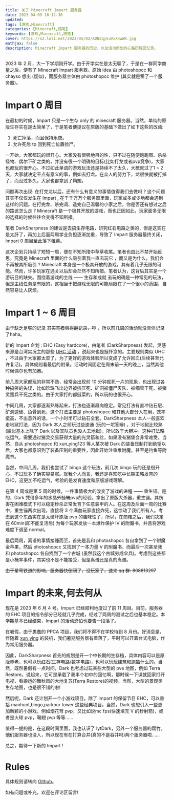 ```yaml
---
title: 关于 Minecraft Impart 服务器
date: 2023-04-09 16:12:36
updated:
tags: [游戏,Minecraft]
categories: [Minecraft,随笔]
keywords: [游戏,Minecraft,随笔]
cover: https://s2.loli.net/2023/05/02/ADN2qy5uVxX4wWK.jpg
mathjax: false
description: Minecraft Impart 服务器的历史，以及活动策划的心路历程回忆录。
---
```

2023 年 2 月，大一下学期刚开学。由于开学实在是太无聊了，于是在一群同学商量之后，便有了 Minecraft Impart 服务器。原始 idea 由 photoshopcc 和 chayso 想出 (疑似)，而服务器主体由 photoshopcc 维护 (其实就是租了一个服务器)。

# Impart 0 周目

在最初的时候，Impart 只是一个生存 only 的 minecraft 服务器。当然，单纯的原版生存实在是太简单了，于是笔者便提议在原版的基础下做出了如下这些的改动:

1. 死亡掉落，而且保持永夜。
2. 允许死后 tp 回到死亡位置捡尸。

一开始，大家都玩的很开心。大家没有很强地目的性，只不过在随便跑跑图、杀杀怪物、偶尔下矿之类的，并没有很一个明确的目标(比如打龙或者pvp竞争)，大家也都玩的很开心。不过如此单调的游戏玩法还是持续不了太久，大概就过了1 ~ 2 天，大家就决定干点有意义的事，例如去打龙。在众人的努力下，龙很快就被打掉了，而没过多久，大家也都拿到了鞘翅。

问题再次出现: 在打完龙以后，还有什么有意义的事情值得我们去做吗 ? 这个问题其实不仅仅发生在 Impart , 在千千万万个服务器里面，玩家或多或少地都会遇到这样的问题。在打完龙、杀完凋、造完自己温馨的小家之后，你是否还有想过之后的路该怎么走 ? Minecraft 是一个极其开放的游戏，而也正因如此，玩家面多无限的选择的时候往往会变得不知所措。

笔者 DarkSharpness 的建议是去搞生存电路，研究红石电路之类的，但是这实在是太肝了，再加上后面两周学业负担逐渐加重，导致了 Impart 服务器最终关闭，Impart 0 周目至此落下帷幕。

这次企划只持续了短短一周，便在不知所措中草草收尾。笔者也由此不禁开始反思，究竟是 Minecraft 里面的什么吸引着我一直去玩它 ，而又是为什么，我们会不再被其所吸引 ? Minecraft 本身是一个极其开放的游戏，其有着几乎无限的可能。然而，许多玩家在通关以后却会茫然不知所措。笔者认为，这背后其实是一个游玩目的缺失。围绕着游戏的主线 —— 生存和成就 去玩的确是一种常见的玩法，但是主线任务是有限的，这相当于把游戏无限的可能局限在了一个很小的范围，自然容易让人厌烦。

# Impart 1 ~ 6 周目

由于缺乏足够的记录 ~~其实笔者懒得翻记录，哼~~ ，所以前几周的活动就没具体记录了haha。

新的 Impart 企划 : EHC (Easy hardcore)，由笔者 (DarkSharpness) 发起，灵感来源是台湾实况主的那些 [UHC 活动](https://www.bilibili.com/video/BV1JW41137Jn/) ，说起来也是挺怀念的。主要规则类似 UHC ，不过由于大家都太菜了，为了更好的游戏体验所以变成了允许回血(后续甚至允许复活)。具体规则看最后的附录。活动时间固定在周末前一天的晚上，当然其他时候偶尔也有加赛。

前几周大家都玩的非常不熟，经常会出现前 10 分钟就死一片的现象，也出现过各种搞笑的失误，比如珍珠飞出边界被挤压死、矿洞被僵尸灭队、被细雪干死、被猪灵蛮兵干死之类的。由于大家打的都挺菜的，所以玩的也很开心。

中间几周，大家都逐渐熟练起来，打法也逐渐趋向稳定。常见打法有直冲钻石层、矿洞速破、鱼骨到死，这个打法主要是 photoshopcc 和其他大部分人在用，效率挺高，不出意外的话，一个小时半可以钻石全套。DarkSharpness 本人一般喜欢走地狱打法，因为 Dark 本人之前玩过些速通 (玩的一坨答辩) ，对于地狱比较熟 (貌似基本上除了 Dark 以及其队员也没人去地狱)，所以敢于大胆冲。这种打法略吃运气，需要通过猪灵交易获得大量的光灵箭和丝，如果没有猪堡会非常难受。当然，自从 photoshopcc 和 xun_ying123 等人某次被 Dark 的装备压制打到绝望以后，大家也都意识到了装备压制的重要性，因此开始注重堆附魔，甚至是钓鱼等附魔书。

当然，中间几周，我们也尝试了 bingo 这个玩法，前几次 bingo 玩的还是很开心，不过玩多了确实容易腻。就我个人而言，我还是喜欢吃中长期策略发育的 EHC，这更加不吃运气，考验的是发育速度和原版游戏理解。

在第 4 周或是第 5 周的时候，一件事情极大的改变了游戏的进程 —— 重生锚。是的，Dark 凭借多年的水晶~~外挂端~~pvp的经验，拿出了原版大杀器，重生锚。其伤害在困难模式下可以稳定秒杀正常发育下任意装甲的人。在这周及后面一周的比赛中，重生锚两次出现，直接将 3 个满血玩家直接炸死，这惊动了我们所有人。考虑到这个东西实在是太破坏原版 pvp 的趣味性了，所以，在商榷之后，我们决定在 60min(即不能复活后) 为每个玩家发放一本爆炸保护 IV 的附魔书，并且将游戏难度下调至 normal。

最后两周，离谱的事情接踵而至，首先是我和 photoshopcc 各自拿到了一个附魔金苹果，然后 photoshopcc 又找到了一本力量 V 的附魔书，而最后一次甚至我和 photoshopcc 各自找到了一个古城 (虽然我这个古城穷成伞兵)。考虑到这些都是小概率事件，其实也不是不能接受，但是离谱还是真的离谱。

~~由于星穹铁道的影响，服务器快倒闭了，没玩家了，速来 qq 群: 808813297~~

# Impart 的未来,何去何从

现在是 2023 年 6 月 4 号。Impart 已经顺利地度过了前 11 周目。目前，服务器的 EHC 项目的指令部分已经就几乎完成，经过了两周的测试之后也基本稳定。本学期基本已经结束，Impart 的活动恐怕也要告一段落了。

在暑假，由于愚蠢的 PPCA 项目，我们将不得不在学校待到 8 月份。好消息是，伴随着 [xun_ying](https://github.com/xunying123) 的装机，我们暑期服务器有着落了，平时可以开着台式电脑，作为常用服务器。

因此，DarkSharpness 首先的规划是开一个中长期的生存档，具体内容可以是原版养老，也可以玩红石(生存电路/数字电路)，也可以玩玩建筑和跑酷什么的。当然，既然暑假有一点时间，Dark 也考虑过玩某些大型的 pve 地图，例如 Terra Restore。说起来，它可是承载了我半个初中的回忆啊，那时候一下课就回家打开电视，看搬运的舞秋风的大地复苏(Terra Restore)的视频。当然，大型的景观类生存地图，也是很不错的啦!

然后呢，Dark 还计划开一个小游戏项目。除了 Impart 的保留节目 EHC，可以重拾 manhunt,bingo,parkour tower 这些经典项目。当然，Dark 也想引入一些更加新颖的小游戏，例如烟花弩 pvp，又比如说mc fps(快速填充 V 的秒射箭)，或者是火球 pvp，鞘翅 pvp 等等......


值得一提的是，在这段时间里面，我也认识了 lytDark，另外一个服务器的腐竹。他们服务器也没人，所以现在有在打算合并(真的不是吞并吗)两个服务器啦......

总之，期待一下新的 Impart !

# Rules

具体规则请转向 [Github](https://github.com/DarkSharpness/DarkSharpness/blob/main/Game/Minecraft/Impart/rules.md)。

如有问题或补充，欢迎在评论区留言!
